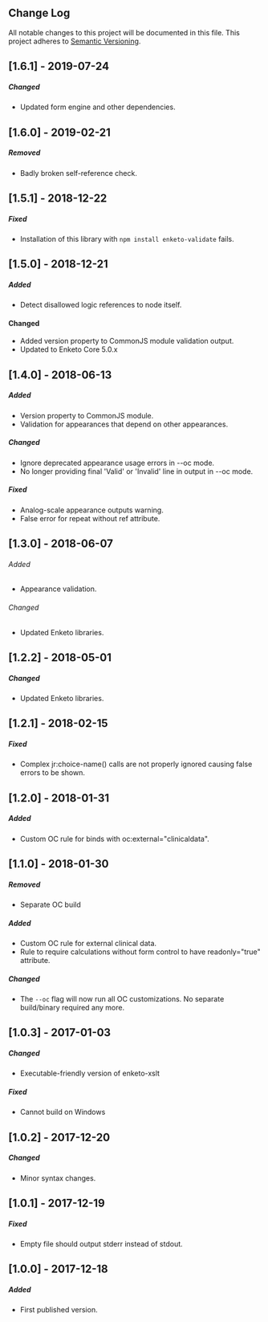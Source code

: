## Change Log
All notable changes to this project will be documented in this file.
This project adheres to [Semantic Versioning](http://semver.org/).

[1.6.1] - 2019-07-24
---------------------
##### Changed
- Updated form engine and other dependencies.

[1.6.0] - 2019-02-21
---------------------
##### Removed
- Badly broken self-reference check.

[1.5.1] - 2018-12-22
---------------------
##### Fixed
- Installation of this library with `npm install enketo-validate` fails.

[1.5.0] - 2018-12-21
---------------------
##### Added
- Detect disallowed logic references to node itself.
  
#### Changed
- Added version property to CommonJS module validation output.
- Updated to Enketo Core 5.0.x

[1.4.0] - 2018-06-13
--------------------
##### Added
- Version property to CommonJS module.
- Validation for appearances that depend on other appearances.

##### Changed
- Ignore deprecated appearance usage errors in --oc mode.
- No longer providing final 'Valid' or 'Invalid' line in output in --oc mode.

##### Fixed
- Analog-scale appearance outputs warning.
- False error for repeat without ref attribute.

[1.3.0] - 2018-06-07
---------------------
###### Added
- Appearance validation.

###### Changed
- Updated Enketo libraries.

[1.2.2] - 2018-05-01
---------------------
##### Changed
- Updated Enketo libraries.

[1.2.1] - 2018-02-15
---------------------
##### Fixed
- Complex jr:choice-name() calls are not properly ignored causing false errors to be shown.

[1.2.0] - 2018-01-31
---------------------
##### Added
- Custom OC rule for binds with oc:external="clinicaldata".

[1.1.0] - 2018-01-30
---------------------
##### Removed
- Separate OC build

##### Added
- Custom OC rule for external clinical data.
- Rule to require calculations without form control to have readonly="true" attribute.

##### Changed
- The `--oc` flag will now run all OC customizations. No separate build/binary required any more.

[1.0.3] - 2017-01-03
---------------------
##### Changed
- Executable-friendly version of enketo-xslt

##### Fixed
- Cannot build on Windows

[1.0.2] - 2017-12-20
---------------------
##### Changed
- Minor syntax changes.

[1.0.1] - 2017-12-19
---------------------
##### Fixed
- Empty file should output stderr instead of stdout.


[1.0.0] - 2017-12-18
---------------------
##### Added
- First published version. 
